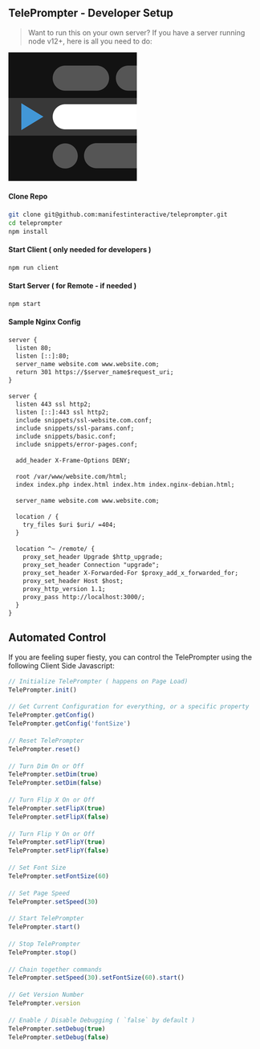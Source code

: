 TelePrompter - Developer Setup
--

> Want to run this on your own server?  If you have a server running node v12+, here is all you need to do:

![icon](assets/img/icon-256x256.png "icon")


#### Clone Repo

```bash
git clone git@github.com:manifestinteractive/teleprompter.git
cd teleprompter
npm install
```

#### Start Client ( only needed for developers )

```bash
npm run client
```


#### Start Server ( for Remote - if needed )

```bash
npm start
```

#### Sample Nginx Config

```nginx
server {
  listen 80;
  listen [::]:80;
  server_name website.com www.website.com;
  return 301 https://$server_name$request_uri;
}

server {
  listen 443 ssl http2;
  listen [::]:443 ssl http2;
  include snippets/ssl-website.com.conf;
  include snippets/ssl-params.conf;
  include snippets/basic.conf;
  include snippets/error-pages.conf;

  add_header X-Frame-Options DENY;

  root /var/www/website.com/html;
  index index.php index.html index.htm index.nginx-debian.html;

  server_name website.com www.website.com;

  location / {
    try_files $uri $uri/ =404;
  }

  location ^~ /remote/ {
    proxy_set_header Upgrade $http_upgrade;
    proxy_set_header Connection "upgrade";
    proxy_set_header X-Forwarded-For $proxy_add_x_forwarded_for;
    proxy_set_header Host $host;
    proxy_http_version 1.1;
    proxy_pass http://localhost:3000/;
  }
}
```

Automated Control
---

If you are feeling super fiesty, you can control the TelePrompter using the following Client Side Javascript:

```js
// Initialize TelePrompter ( happens on Page Load)
TelePrompter.init()

// Get Current Configuration for everything, or a specific property
TelePrompter.getConfig()
TelePrompter.getConfig('fontSize')

// Reset TelePrompter
TelePrompter.reset()

// Turn Dim On or Off
TelePrompter.setDim(true)
TelePrompter.setDim(false)

// Turn Flip X On or Off
TelePrompter.setFlipX(true)
TelePrompter.setFlipX(false)

// Turn Flip Y On or Off
TelePrompter.setFlipY(true)
TelePrompter.setFlipY(false)

// Set Font Size
TelePrompter.setFontSize(60)

// Set Page Speed
TelePrompter.setSpeed(30)

// Start TelePrompter
TelePrompter.start()

// Stop TelePrompter
TelePrompter.stop()

// Chain together commands
TelePrompter.setSpeed(30).setFontSize(60).start()

// Get Version Number
TelePrompter.version

// Enable / Disable Debugging ( `false` by default )
TelePrompter.setDebug(true)
TelePrompter.setDebug(false)
```
